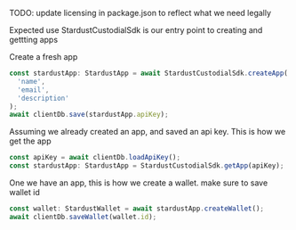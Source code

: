 TODO: update licensing in package.json to reflect what we need legally

Expected use
StardustCustodialSdk is our entry point to creating and gettting apps

Create a fresh app

```ts
const stardustApp: StardustApp = await StardustCustodialSdk.createApp(
  'name',
  'email',
  'description'
);
await clientDb.save(stardustApp.apiKey);
```

Assuming we already created an app, and saved an api key. This is how we get the app

```ts
const apiKey = await clientDb.loadApiKey();
const stardustApp: StardustApp = StardustCustodialSdk.getApp(apiKey);
```

One we have an app, this is how we create a wallet. make sure to save wallet id

```ts
const wallet: StardustWallet = await stardustApp.createWallet();
await clientDb.saveWallet(wallet.id);
```
